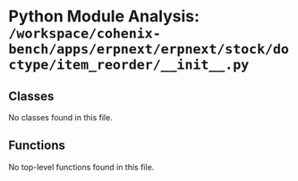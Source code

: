 # Python Module Analysis: `/workspace/cohenix-bench/apps/erpnext/erpnext/stock/doctype/item_reorder/__init__.py`

## Classes

No classes found in this file.


## Functions

No top-level functions found in this file.
